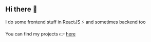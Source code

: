 ## Hi there 👋

I do some frontend stuff in ReactJS :zap: and sometimes backend too

You can find my projects :point_right: [here](https://ivan-alamos.netlify.app/) 
